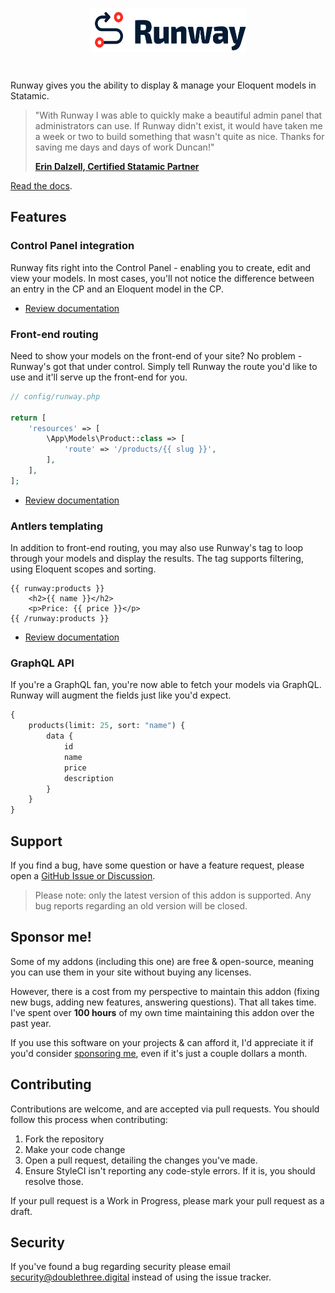 <!-- statamic:hide -->

<p align="center">
<picture>
    <source srcset="./logo-dark.svg" media="(prefers-color-scheme: dark)">
    <img align="center" width="250" height="70" src="./logo-default.svg">
</picture>
</p>
<br>

<!-- /statamic:hide -->

Runway gives you the ability to display & manage your Eloquent models in Statamic.

> "With Runway I was able to quickly make a beautiful admin panel that administrators can use. If Runway didn't exist, it would have taken me a week or two to build something that wasn't quite as nice. Thanks for saving me days and days of work Duncan!"
>
> **[Erin Dalzell, Certified Statamic Partner](https://silentz.co)**

[Read the docs](https://runway.duncanmcclean.com).

## Features

### Control Panel integration

Runway fits right into the Control Panel - enabling you to create, edit and view your models. In most cases, you'll not notice the difference between an entry in the CP and an Eloquent model in the CP.

-   [Review documentation](https://runway.duncanmcclean.com/control-panel)

### Front-end routing

Need to show your models on the front-end of your site? No problem - Runway's got that under control. Simply tell Runway the route you'd like to use and it'll serve up the front-end for you.

```php
// config/runway.php

return [
    'resources' => [
        \App\Models\Product::class => [
            'route' => '/products/{{ slug }}',
        ],
    ],
];
```

-   [Review documentation](https://runway.duncanmcclean.com/frontend-routing)

### Antlers templating

In addition to front-end routing, you may also use Runway's tag to loop through your models and display the results. The tag supports filtering, using Eloquent scopes and sorting.

```antlers
{{ runway:products }}
    <h2>{{ name }}</h2>
    <p>Price: {{ price }}</p>
{{ /runway:products }}
```

-   [Review documentation](https://runway.duncanmcclean.com/templating)

### GraphQL API

If you're a GraphQL fan, you're now able to fetch your models via GraphQL. Runway will augment the fields just like you'd expect.

```graphql
{
    products(limit: 25, sort: "name") {
        data {
            id
            name
            price
            description
        }
    }
}
```

## Support

If you find a bug, have some question or have a feature request, please open a [GitHub Issue or Discussion](https://github.com/duncanmcclean/runway/issues/new/choose).

> Please note: only the latest version of this addon is supported. Any bug reports regarding an old version will be closed.

<!-- statamic:hide -->

## Sponsor me!

Some of my addons (including this one) are free & open-source, meaning you can use them in your site without buying any licenses.

However, there is a cost from my perspective to maintain this addon (fixing new bugs, adding new features, answering questions). That all takes time. I've spent over **100 hours** of my own time maintaining this addon over the past year.

If you use this software on your projects & can afford it, I'd appreciate it if you'd consider [sponsoring me](https://github.com/sponsors/duncanmcclean), even if it's just a couple dollars a month.

## Contributing

Contributions are welcome, and are accepted via pull requests. You should follow this process when contributing:

1. Fork the repository
2. Make your code change
3. Open a pull request, detailing the changes you've made.
4. Ensure StyleCI isn't reporting any code-style errors. If it is, you should resolve those.

If your pull request is a Work in Progress, please mark your pull request as a draft.

## Security

If you've found a bug regarding security please email security@doublethree.digital instead of using the issue tracker.

<!-- /statamic:hide -->
